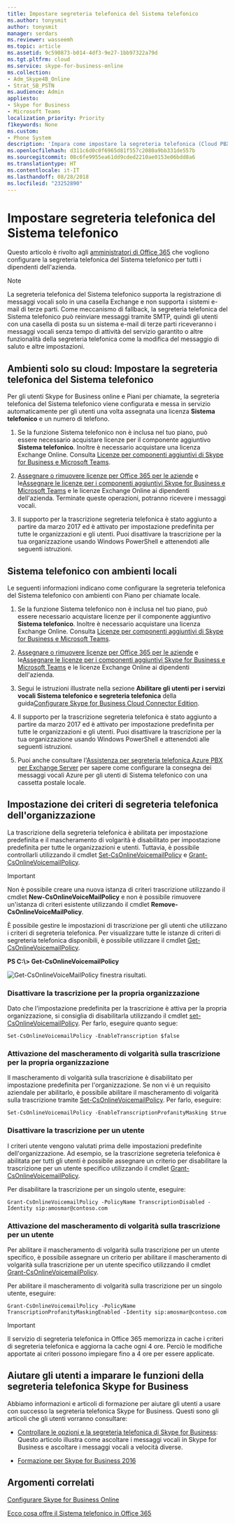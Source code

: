 ```yaml
---
title: Impostare segreteria telefonica del Sistema telefonico
ms.author: tonysmit
author: tonysmit
manager: serdars
ms.reviewer: wasseemh
ms.topic: article
ms.assetid: 9c590873-b014-4df3-9e27-1bb97322a79d
ms.tgt.pltfrm: cloud
ms.service: skype-for-business-online
ms.collection:
- Adm_Skype4B_Online
- Strat_SB_PSTN
ms.audience: Admin
appliesto:
- Skype for Business
- Microsoft Teams
localization_priority: Priority
f1keywords: None
ms.custom:
- Phone System
description: 'Impara come impostare la segreteria telefonica (Cloud PBX) per gli utenti di Skype for Business. '
ms.openlocfilehash: d311c6d0c0f6965d81f557c2080a9bb331de557b
ms.sourcegitcommit: 08c6fe9955ea61dd9cded2210ae0153e06bdd8a6
ms.translationtype: HT
ms.contentlocale: it-IT
ms.lasthandoff: 08/28/2018
ms.locfileid: "23252890"
---
```

# <a name="set-up-phone-system-voicemail"></a>Impostare segreteria telefonica del Sistema telefonico

Questo articolo è rivolto agli [amministratori di Office 365](https://support.office.com/article/da585eea-f576-4f55-a1e0-87090b6aaa9d) che vogliono configurare la segreteria telefonica del Sistema telefonico per tutti i dipendenti dell'azienda.

> [!NOTE]
> La segreteria telefonica del Sistema telefonico supporta la registrazione di messaggi vocali solo in una casella Exchange e non supporta i sistemi e-mail di terze parti. Come meccanismo di fallback, la segreteria telefonica del Sistema telefonico può reinviare messaggi tramite SMTP, quindi gli utenti con una casella di posta su un sistema e-mail di terze parti riceveranno i messaggi vocali senza tempo di attività del servizio garantito o altre funzionalità della segreteria telefonica come la modifica del messaggio di saluto e altre impostazioni.

## <a name="cloud-only-environments-set-up-phone-system-voicemail"></a>Ambienti solo su cloud: Impostare la segreteria telefonica del Sistema telefonico

Per gli utenti Skype for Business online e Piani per chiamate, la segreteria telefonica del Sistema telefonico viene configurata e messa in servizio automaticamente per gli utenti una volta assegnata una licenza **Sistema telefonico** e un numero di telefono.

1. Se la funzione Sistema telefonico non è inclusa nel tuo piano, può essere necessario acquistare licenze per il componente aggiuntivo **Sistema telefonico**. Inoltre è necessario acquistare una licenza Exchange Online. Consulta [Licenze per componenti aggiuntivi di Skype for Business e Microsoft Teams](../../skype-for-business-and-microsoft-teams-add-on-licensing/skype-for-business-and-microsoft-teams-add-on-licensing.md).

2. [Assegnare o rimuovere licenze per Office 365 per le aziende](https://support.office.com/article/997596b5-4173-4627-b915-36abac6786dc) e le[Assegnare le licenze per i componenti aggiuntivi Skype for Business e Microsoft Teams](../../skype-for-business-and-microsoft-teams-add-on-licensing/assign-skype-for-business-and-microsoft-teams-licenses.md) e le licenze Exchange Online ai dipendenti dell'azienda. Terminate queste operazioni, potranno ricevere i messaggi vocali.

3. Il supporto per la trascrizione segreteria telefonica è stato aggiunto a partire da marzo 2017 ed è attivato per impostazione predefinita per tutte le organizzazioni e gli utenti. Puoi disattivare la trascrizione per la tua organizzazione usando Windows PowerShell e attenendoti alle seguenti istruzioni.

## <a name="phone-system-with-on-premises-environments"></a>Sistema telefonico con ambienti locali

Le seguenti informazioni indicano come configurare la segreteria telefonica del Sistema telefonico con ambienti con Piano per chiamate locale.

1. Se la funzione Sistema telefonico non è inclusa nel tuo piano, può essere necessario acquistare licenze per il componente aggiuntivo **Sistema telefonico**. Inoltre è necessario acquistare una licenza Exchange Online. Consulta [Licenze per componenti aggiuntivi di Skype for Business e Microsoft Teams](../../skype-for-business-and-microsoft-teams-add-on-licensing/skype-for-business-and-microsoft-teams-add-on-licensing.md).

2. [Assegnare o rimuovere licenze per Office 365 per le aziende](https://support.office.com/article/997596b5-4173-4627-b915-36abac6786dc) e le[Assegnare le licenze per i componenti aggiuntivi Skype for Business e Microsoft Teams](../../skype-for-business-and-microsoft-teams-add-on-licensing/assign-skype-for-business-and-microsoft-teams-licenses.md) e le licenze Exchange Online ai dipendenti dell'azienda.

3. Segui le istruzioni illustrate nella sezione **Abilitare gli utenti per i servizi vocali Sistema telefonico e segreteria telefonica** della guida[Configurare Skype for Business Cloud Connector Edition](https://technet.microsoft.com/en-us/library/mt605228.aspx).

4. Il supporto per la trascrizione segreteria telefonica è stato aggiunto a partire da marzo 2017 ed è attivato per impostazione predefinita per tutte le organizzazioni e gli utenti. Puoi disattivare la trascrizione per la tua organizzazione usando Windows PowerShell e attenendoti alle seguenti istruzioni.

5. Puoi anche consultare l'[Assistenza per segreteria telefonica Azure PBX per Exchange Server](https://support.microsoft.com/en-us/kb/3195158) per sapere come configurare la consegna dei messaggi vocali Azure per gli utenti di Sistema telefonico con una cassetta postale locale.

## <a name="setting-voicemail-policies-in-your-organization"></a>Impostazione dei criteri di segreteria telefonica dell'organizzazione

La trascrizione della segreteria telefonica è abilitata per impostazione predefinita e il mascheramento di volgarità è disabilitato per impostazione predefinita per tutte le organizzazioni e utenti. Tuttavia, è possibile controllarli utilizzando il cmdlet [Set-CsOnlineVoicemailPolicy](https://technet.microsoft.com/EN-US/library/mt798310.aspx) e [Grant-CsOnlineVoicemailPolicy](https://technet.microsoft.com/EN-US/library/mt798311.aspx).

> [!IMPORTANT]
> Non è possibile creare una nuova istanza di criteri trascrizione utilizzando il cmdlet **New-CsOnlineVoiceMailPolicy** e non è possibile rimuovere un'istanza di criteri esistente utilizzando il cmdlet **Remove-CsOnlineVoiceMailPolicy**.

È possibile gestire le impostazioni di trascrizione per gli utenti che utilizzano i criteri di segreteria telefonica. Per visualizzare tutte le istanze di criteri di segreteria telefonica disponibili, è possibile utilizzare il cmdlet [Get-CsOnlineVoicemailPolicy](https://technet.microsoft.com/library/mt798311.aspx).

 **PS C:\\> Get-CsOnlineVoicemailPolicy**

![Get-CsOnlineVoiceMailPolicy finestra risultati.](../../images/6cea8310-2d71-4b95-8d36-688472845727.png)

### <a name="turning-off-transcription-for-your-organization"></a>Disattivare la trascrizione per la propria organizzazione

Dato che l'impostazione predefinita per la trascrizione è attiva per la propria organizzazione, si consiglia di disabilitarla utilizzando il cmdlet [set-CsOnlineVoicemailPolicy](https://technet.microsoft.com/EN-US/library/mt798310.aspx). Per farlo, eseguire quanto segue:

```
Set-CsOnlineVoicemailPolicy -EnableTranscription $false
```

### <a name="turning-on-transcription-profanity-masking-for-your-organization"></a>Attivazione del mascheramento di volgarità sulla trascrizione per la propria organizzazione

Il mascheramento di volgarità sulla trascrizione è disabilitato per impostazione predefinita per l'organizzazione. Se non vi è un requisito aziendale per abilitarlo, è possibile abilitare il mascheramento di volgarità sulla trascrizione tramite [Set-CsOnlineVoicemailPolicy](https://technet.microsoft.com/EN-US/library/mt798310.aspx). Per farlo, eseguire:

```
Set-CsOnlineVoicemailPolicy -EnableTranscriptionProfanityMasking $true
```

### <a name="turning-off-transcription-for-a-user"></a>Disattivare la trascrizione per un utente

I criteri utente vengono valutati prima delle impostazioni predefinite dell'organizzazione. Ad esempio, se la trascrizione segreteria telefonica è abilitata per tutti gli utenti è possibile assegnare un criterio per disabilitare la trascrizione per un utente specifico utilizzando il cmdlet [Grant-CsOnlineVoicemailPolicy](https://technet.microsoft.com/library/mt798309.aspx).

Per disabilitare la trascrizione per un singolo utente, eseguire:

```
Grant-CsOnlineVoicemailPolicy -PolicyName TranscriptionDisabled -Identity sip:amosmar@contoso.com
```

### <a name="turning-on-transcription-profanity-masking-for-a-user"></a>Attivazione del mascheramento di volgarità sulla trascrizione per un utente

Per abilitare il mascheramento di volgarità sulla trascrizione per un utente specifico, è possibile assegnare un criterio per abilitare il mascheramento di volgarità sulla trascrizione per un utente specifico utilizzando il cmdlet [Grant-CsOnlineVoicemailPolicy](https://technet.microsoft.com/EN-US/library/mt798309.aspx).

Per abilitare il mascheramento di volgarità sulla trascrizione per un singolo utente, eseguire:

```
Grant-CsOnlineVoicemailPolicy -PolicyName TranscriptionProfanityMaskingEnabled -Identity sip:amosmar@contoso.com
```

> [!IMPORTANT]
> Il servizio di segreteria telefonica in Office 365 memorizza in cache i criteri di segreteria telefonica e aggiorna la cache ogni 4 ore. Perciò le modifiche apportate ai criteri possono impiegare fino a 4 ore per essere applicate.

## <a name="help-your-users-learn-skype-for-business-voicemail-features"></a>Aiutare gli utenti a imparare le funzioni della segreteria telefonica Skype for Business

Abbiamo informazioni e articoli di formazione per aiutare gli utenti a usare con successo la segreteria telefonica Skype for Business. Questi sono gli articoli che gli utenti vorranno consultare:

- [Controllare le opzioni e la segreteria telefonica di Skype for Business](https://support.office.com/article/2deea7f8-831f-4e85-a0d4-b34da55945a8): Questo articolo illustra come ascoltare i messaggi vocali in Skype for Business e ascoltare i messaggi vocali a velocità diverse.

- [Formazione per Skype for Business 2016](https://support.office.com/article/eb2081bc-fd0a-4eda-94da-5a39f369ee74)

## <a name="related-topics"></a>Argomenti correlati
[Configurare Skype for Business Online](../../set-up-skype-for-business-online/set-up-skype-for-business-online.md)

[Ecco cosa offre il Sistema telefonico in Office 365](../../what-is-phone-system-in-office-365/here-s-what-you-get-with-phone-system.md)


